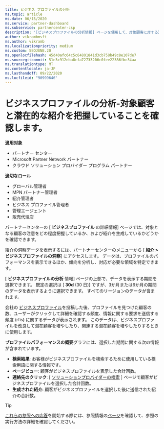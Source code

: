 ```yaml
---
title: ビジネス プロファイルの分析
ms.topic: article
ms.date: 06/15/2020
ms.service: partner-dashboard
ms.subservice: partnercenter-csp
description: '[ビジネスプロファイルの分析情報] ページを使用して、対象顧客に対する注意をどの程度把握し、紹介を生成するかを確認します。'
author: vikrambmsft
ms.author: vikramb
ms.localizationpriority: medium
ms.custom: SEOJUNE.20
ms.openlocfilehash: 45d40afc64c5c64801841d3cb758b49c8e107de7
ms.sourcegitcommit: 51e3c912eba8cfa72733206c0fee22386fbc34aa
ms.translationtype: MT
ms.contentlocale: ja-JP
ms.lasthandoff: 09/22/2020
ms.locfileid: "90999646"
---
```

# <a name="analyze-your-business-profile---see-how-well-you-attract-target-customers-and-potential-referrals"></a>ビジネスプロファイルの分析-対象顧客と潜在的な紹介を把握していることを確認します。
<!-- 
https://go.microsoft.com/fwlink/?linkid=849120
-->

**適用対象**

- パートナー センター
- Microsoft Partner Network パートナー
- クラウド ソリューション プロバイダー プログラム パートナー

**適切なロール**

- グローバル管理者
- MPN パートナー管理者
- 紹介管理者
- ビジネス プロファイル管理者
- 管理エージェント
- 販売代理店

パートナーセンターの [ **ビジネスプロファイル** の詳細情報] ページでは、対象となる顧客の注意をどの程度把握しているか、および紹介を生成しているかどうかを確認できます。

紹介の洞察データを表示するには、パートナーセンターのメニューから [ **紹介 > ビジネスプロファイルの洞察**] にアクセスします。 データは、プロファイルのパフォーマンスを表示できるほか、傾向を分析し、対応が必要な領域を特定できます。

[ **ビジネスプロファイルの分析** 情報] ページの上部で、データを表示する期間を選択できます。 既定の選択は [ **30d** (30 日)] ですが、3か月または6か月の期間のデータを表示するように選択できます。 すべてのリージョンのデータが含まれます。

会社の [ビジネスプロファイル](create-a-marketing-profile.md)を投稿した後、プロファイルを見つけた顧客の数、ユーザーがクリックして詳細を確認する頻度、情報に関する要求を送信する頻度 (rfis) に関するデータが表示されます。 このデータは、ビジネスプロファイルを改良して潜在顧客を増やしたり、関連する潜在顧客を増やしたりするときに使用します。

**プロファイルパフォーマンスの概要**グラフには、選択した期間に関する次の情報が含まれています。

- **検索結果**: お客様がビジネスプロファイルを検索するために使用している検索用語に関する情報です。
- **ページビュー**: 顧客がビジネスプロファイルを表示した合計回数。
- **連絡先のクリック**: [ [ソリューションプロバイダーの検索](https://www.microsoft.com/solution-providers/home) ] ページで顧客がビジネスプロファイルを選択した合計回数。
- **生成された紹介**: 顧客がビジネスプロファイルを選択した後に送信された紹介の合計数。

> [!TIP]
> [これらの参照への応答](manage-leads.md)を開始する際には、参照情報の[ページ](referral-insights.md)を確認して、参照の実行方法の詳細を確認してください。
